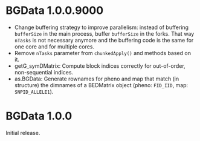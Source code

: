 # BGData 1.0.0.9000

- Change buffering strategy to improve parallelism: instead of buffering
  `bufferSize` in the main process, buffer `bufferSize` in the forks. That way
  `nTasks` is not necessary anymore and the buffering code is the same for one
  core and for multiple cores.
- Remove `nTasks` parameter from `chunkedApply()` and methods based on it.
- getG_symDMatrix: Compute block indices correctly for out-of-order,
  non-sequential indices.
- as.BGData: Generate rownames for pheno and map that match (in structure) the
  dimnames of a BEDMatrix object (pheno: `FID_IID`, map: `SNPID_ALLELE1`).


# BGData 1.0.0

Initial release.
